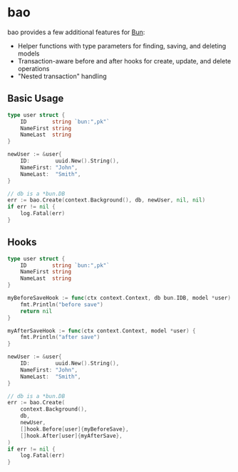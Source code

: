 # bao

bao provides a few additional features for [Bun](https://github.com/uptrace/bun):

* Helper functions with type parameters for finding, saving, and deleting models
* Transaction-aware before and after hooks for create, update, and delete operations
* "Nested transaction" handling

## Basic Usage

```go
type user struct {
    ID        string `bun:",pk"`
    NameFirst string
    NameLast  string
}

newUser := &user{
    ID:        uuid.New().String(),
    NameFirst: "John",
    NameLast:  "Smith",
}

// db is a *bun.DB
err := bao.Create(context.Background(), db, newUser, nil, nil)
if err != nil {
    log.Fatal(err)
}
```

## Hooks

```go
type user struct {
    ID        string `bun:",pk"`
    NameFirst string
    NameLast  string
}

myBeforeSaveHook := func(ctx context.Context, db bun.IDB, model *user) error {
    fmt.Println("before save")
    return nil
}

myAfterSaveHook := func(ctx context.Context, model *user) {
    fmt.Println("after save")
}

newUser := &user{
    ID:        uuid.New().String(),
    NameFirst: "John",
    NameLast:  "Smith",
}

// db is a *bun.DB
err := bao.Create(
    context.Background(),
    db,
    newUser,
    []hook.Before[user]{myBeforeSave},
    []hook.After[user]{myAfterSave},
)
if err != nil {
    log.Fatal(err)
}
```
